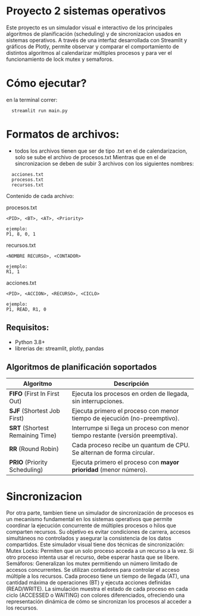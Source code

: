 # Proyecto 2 sistemas operativos


Este proyecto es un simulador visual e interactivo de los principales algoritmos de planificación (scheduling) y de sincronizacion usados en sistemas operativos. A través de una interfaz desarrollada con Streamlit y gráficos de Plotly, permite observar y comparar el comportamiento de distintos algoritmos al calendarizar múltiples procesos y para ver el funcionamiento de lock mutex y semaforos. 

# Cómo ejecutar?
en la terminal correr:
```
  streamlit run main.py
```
# Formatos de archivos:
- todos los archivos tienen que ser de tipo .txt
en el de calendarizacion, solo se sube el archivo de procesos.txt
Mientras que en el de sincronizacion se deben de subir 3 archivos con los siguientes nombres:
```
  acciones.txt
  procesos.txt
  recursos.txt
```
Contenido de cada archivo:

procesos.txt
```
<PID>, <BT>, <AT>, <Priority>

ejemplo:
P1, 8, 0, 1 
```

recursos.txt
```
<NOMBRE RECURSO>, <CONTADOR> 

ejemplo:
R1, 1
```

acciones.txt
```
<PID>, <ACCION>, <RECURSO>, <CICLO>

ejemplo:
P1, READ, R1, 0
```

## Requisitos: 
- Python 3.8+
- librerias de: streamlit, plotly, pandas

## Algoritmos de planificación soportados

| Algoritmo                   | Descripción                                                                 |
|-----------------------------|------------------------------------------------------------------------------|
| **FIFO** (First In First Out)        | Ejecuta los procesos en orden de llegada, sin interrupciones.                  |
| **SJF** (Shortest Job First)         | Ejecuta primero el proceso con menor tiempo de ejecución (no-preemptivo).      |
| **SRT** (Shortest Remaining Time)    | Interrumpe si llega un proceso con menor tiempo restante (versión preemptiva).|
| **RR** (Round Robin)                | Cada proceso recibe un quantum de CPU. Se alternan de forma circular.          |
| **PRIO** (Priority Scheduling)       | Ejecuta primero el proceso con **mayor prioridad** (menor número).             |

# Sincronizacion

Por otra parte, tambien tiene un simulador de sincronización de procesos es un mecanismo fundamental en los sistemas operativos que permite coordinar la ejecución concurrente de múltiples procesos o hilos que comparten recursos. Su objetivo es evitar condiciones de carrera, accesos simultáneos no controlados y asegurar la consistencia de los datos compartidos. 
Este simulador visual tiene dos técnicas de sincronización:
Mutex Locks: Permiten que un solo proceso acceda a un recurso a la vez. Si otro proceso intenta usar el recurso, debe esperar hasta que se libere.
Semáforos: Generalizan los mutex permitiendo un número limitado de accesos concurrentes. Se utilizan contadores para controlar el acceso múltiple a los recursos.
Cada proceso tiene un tiempo de llegada (AT), una cantidad máxima de operaciones (BT) y ejecuta acciones definidas (READ/WRITE). La simulación muestra el estado de cada proceso en cada ciclo (ACCESSED o WAITING) con colores diferenciados, ofreciendo una representación dinámica de cómo se sincronizan los procesos al acceder a los recursos.

